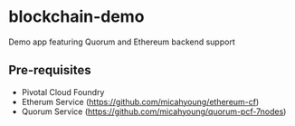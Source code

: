 # blockchain-demo

Demo app featuring Quorum and Ethereum backend support

## Pre-requisites

* Pivotal Cloud Foundry
* Etherum Service (https://github.com/micahyoung/ethereum-cf)
* Quorum Service (https://github.com/micahyoung/quorum-pcf-7nodes)

